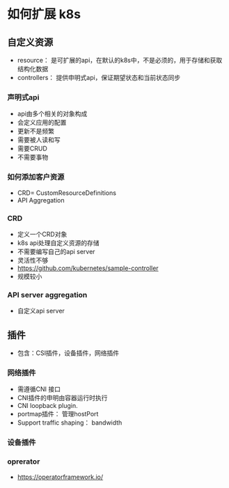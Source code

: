 # 如何扩展 k8s

##  自定义资源
- resource： 是可扩展的api，在默认的k8s中，不是必须的，用于存储和获取结构化数据
- controllers： 提供申明式api，保证期望状态和当前状态同步

### 声明式api
- api由多个相关的对象构成
- 会定义应用的配置
- 更新不是频繁
- 需要被人读和写
- 需要CRUD
- 不需要事物

### 如何添加客户资源
- CRD= CustomResourceDefinitions
- API Aggregation 

### CRD
- 定义一个CRD对象
- k8s api处理自定义资源的存储
- 不需要编写自己的api server
- 灵活性不够
- https://github.com/kubernetes/sample-controller
- 规模较小

###  API server aggregation
- 自定义api server

## 插件
- 包含：CSI插件，设备插件，网络插件
### 网络插件
- 需遵循CNI 接口
- CNI插件的申明由容器运行时执行
- CNI loopback plugin.
- portmap插件： 管理hostPort
- Support traffic shaping： bandwidth 

### 设备插件


### oprerator
- https://operatorframework.io/
